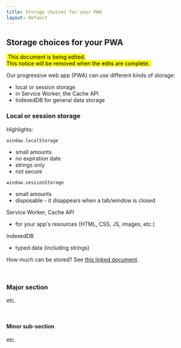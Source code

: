 ```yaml
---
title: Storage choices for your PWA
layout: default
---
```


## Storage choices for your PWA

<mark>&nbsp;This document is being edited.<br>This notice will be removed when the edits are complete.&nbsp;</mark>

Our progressive web app (PWA) can use different kinds of storage:
* local or session storage 
* in Service Worker, the Cache API 
* IndexedDB for general data storage 

### Local or session storage

Highlights:

`window.localStorage` 
* small amounts 
* no expiration date
* strings only
* not secure

`window.sessionStorage`
* small amounts
* disposable - it disappears when a tab/window is closed

Service Worker, Cache API 
* for your app's resources (HTML, CSS, JS, images, etc.)

IndexedDB
* typed data (including strings) 

How much can be stored? See [this linked document](https://developers.google.com/web/fundamentals/instant-and-offline/web-storage/offline-for-pwa#how_much_can_i_store). 

<br>

### Major section

etc.

<br>

#### Minor sub-section

etc.

<br>
